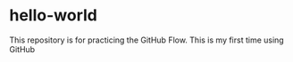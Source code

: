 # hello-world
This repository is for practicing the GitHub Flow.
This is my first time using GitHub
